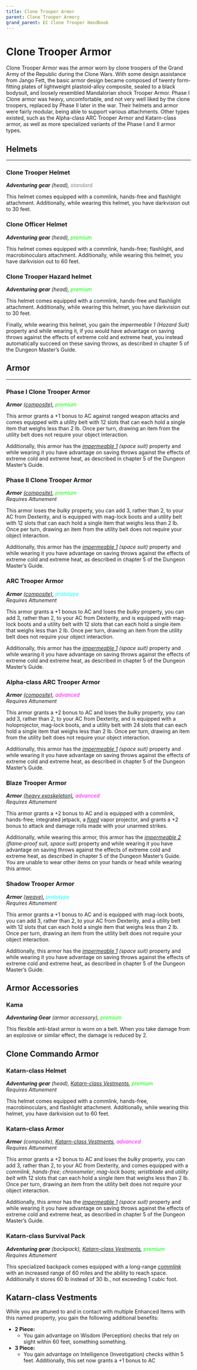 ```yaml
---
title: Clone Trooper Armor
parent: Clone Trooper Armory
grand_parent: EC Clone Trooper Handbook
---
```


# Clone Trooper Armor
Clone Trooper Armor was the armor worn by clone troopers of the Grand Army of the Republic during the Clone Wars.  With some design assistance from Jango Fett, the basic armor design became composed of twenty form-fitting plates of lightweight plastoid-alloy composite, sealed to a black bodysuit, and loosely resembled Mandalorian shock Trooper Armor.  Phase I Clone armor was heavy, uncomfortable, and not very well liked by the clone troopers, replaced by Phase II later in the war.  Their helmets and armor were fairly modular, being able to support various attachments.  Other types existed, such as the Alpha-class ARC Trooper Armor and Katarn-class armor, as well as more specialized variants of the Phase I and II armor types.

## Helmets
---
### Clone Trooper Helmet
***Adventuring gear** (head), <font style="color:gray">standard</font>*

This helmet comes equipped with a commlink, hands-free and flashlight attachment. Additionally, while wearing this helmet, you have darkvision out to 30 feet.

### Clone Officer Helmet
***Adventuring gear** (head), <font style="color:lime">premium</font>*

This helmet comes equipped with a commlink, hands-free; flashlight, and macrobinoculars attachment. Additionally, while wearing this helmet, you have darkvision out to 60 feet.

### Clone Trooper Hazard helmet
***Adventuring gear** (head), <font style="color:lime">premium</font>*

This helmet comes equipped with a commlink, hands-free and flashlight attachment. Additionally, while wearing this helmet, you have darkvision out to 30 feet.

Finally, while wearing this helmet, you gain the *impermeable 1 (Hazard Suit)* property and while wearing it, if you would have advantage on saving throws against the effects of extreme cold and extreme heat, you instead automatically succeed on these saving throws, as described in chapter 5 of the Dungeon Master’s Guide.

## Armor
---
### Phase I Clone Trooper Armor
***Armor** [(composite)](https://sw5e.com/loot/armor/?search=Composite%20armor), <font style="color:lime">premium</font>*

This armor grants a +1 bonus to AC against ranged weapon attacks and comes equipped with a utility belt with 12 slots that can each hold a single item that weighs less than 2 lb. Once per turn, drawing an item from the utility belt does not require your object interaction. 

Additionally, this armor has the *[impermeable 1](https://sw5e.com/rules/wh/equipment#impermeable-2) (space suit)* property and while wearing it you have advantage on saving throws against the effects of extreme cold and extreme heat, as described in chapter 5 of the Dungeon Master’s Guide.

### Phase II Clone Trooper Armor
***Armor** [(composite)](https://sw5e.com/loot/armor/?search=Composite%20armor), <font style="color:lime">premium</font>* <br> *Requires Attunement*

This armor loses the *bulky* property, you can add 3, rather than 2, to your AC from Dexterity, and is equipped with mag-lock boots and a utility belt with 12 slots that can each hold a single item that weighs less than 2 lb. Once per turn, drawing an item from the utility belt does not require your object interaction.

Additionally, this armor has the *[impermeable 1](https://sw5e.com/rules/wh/equipment#impermeable-2) (space suit)* property and while wearing it you have advantage on saving throws against the effects of extreme cold and extreme heat, as described in chapter 5 of the Dungeon Master’s Guide.

### ARC Trooper Armor
***Armor** [(composite)](https://sw5e.com/loot/armor/?search=Composite%20armor), <font style="color:cyan">prototype</font>* <br> *Requires Attunement*

This armor grants a +1 bonus to AC and loses the *bulky* property, you can add 3, rather than 2, to your AC from Dexterity, and is equipped with mag-lock boots and a utility belt with 12 slots that can each hold a single item that weighs less than 2 lb. Once per turn, drawing an item from the utility belt does not require your object interaction. 

Additionally, this armor has the *[impermeable 1](https://sw5e.com/rules/wh/equipment#impermeable-2) (space suit)* property and while wearing it you have advantage on saving throws against the effects of extreme cold and extreme heat, as described in chapter 5 of the Dungeon Master’s Guide.

### Alpha-class ARC Trooper Armor
***Armor** [(composite)](https://sw5e.com/loot/armor/?search=Composite%20armor), <font style="color:fuchsia">advanced</font>* <br> *Requires Attunement*

This armor grants a +2 bonus to AC and loses the *bulky* property, you can add 3, rather than 2, to your AC from Dexterity, and is equipped with a holoprojector, mag-lock boots, and a utility belt with 24 slots that can each hold a single item that weighs less than 2 lb. Once per turn, drawing an item from the utility belt does not require your object interaction. 

Additionally, this armor has the *[impermeable 1](https://sw5e.com/rules/wh/equipment#impermeable-2) (space suit)* property and while wearing it you have advantage on saving throws against the effects of extreme cold and extreme heat, as described in chapter 5 of the Dungeon Master’s Guide.

### Blaze Trooper Armor
***Armor** [(heavy exoskeleton)](https://sw5e.com/loot/armor/?search=Heavy%20exoskeleton), <font style="color:fuchsia">advanced</font>* <br> *Requires Attunement*

This armor grants a +2 bonus to AC and is equipped with a commlink, hands-free; integrated jetpack, a *[fixed](https://sw5e.com/rules/phb/equipment#fixed)* vapor projector, and grants a +2 bonus to attack and damage rolls made with your unarmed strikes.  

Additionally, while wearing this armor, this armor has the *[impermeable 2](https://sw5e.com/rules/wh/equipment#impermeable-2) (flame-proof suit, space suit)* property and while wearing it you have advantage on saving throws against the effects of extreme cold and extreme heat, as described in chapter 5 of the Dungeon Master’s Guide.  You are unable to wear other items on your hands or head while wearing this armor.

### Shadow Trooper Armor
***Armor** [(weave)](https://sw5e.com/loot/armor/?search=Weave%20armor), <font style="color:cyan">prototype</font>* <br> *Requires Attunement*

This armor grants a +1 bonus to AC and is equipped with mag-lock boots, you can add 3, rather than 2, to your AC from Dexterity, and a utility belt with 12 slots that can each hold a single item that weighs less than 2 lb. Once per turn, drawing an item from the utility belt does not require your object interaction. 

Additionally, this armor has the *[impermeable 1](https://sw5e.com/rules/wh/equipment#impermeable-2) (space suit)* property and while wearing it you have advantage on saving throws against the effects of extreme cold and extreme heat, as described in chapter 5 of the Dungeon Master’s Guide.


## Armor Accessories

### Kama
***Adventuring Gear** (armor accessory), <font style="color:lime">premium</font>*

This flexible anti-blast armor is worn on a belt. When you take damage from an explosive or similar effect, the damage is reduced by 2.

## Clone Commando Armor

### Katarn-class Helmet
***Adventuring gear** (head), [Katarn-class Vestments](https://drakeryzer.github.io/DrakeSW5E/Mandalorian%20Codex/Mandalorian%20Equipment/Index.html#mandalorian-vestments), <font style="color:lime">premium</font> <br> Requires Attunement*

This helmet comes equipped with a commlink, hands-free, macrobinoculars, and flashlight attachment. Additionally, while wearing this helmet, you have darkvision out to 60 feet.

### Katarn-class Armor
***Armor** (composite), [Katarn-class Vestments](https://drakeryzer.github.io/DrakeSW5E/Mandalorian%20Codex/Mandalorian%20Equipment/Index.html#mandalorian-vestments), <font style="color:fuchsia">advanced</font>* <br> *Requires Attunement*

This armor grants a +2 bonus to AC and loses the *bulky* property, you can add 3, rather than 2, to your AC from Dexterity, and comes equipped with a *commlink, hands-free*; *chronometer*; *mag-lock boots*; *wristblade* and *utility belt* with 12 slots that can each hold a single item that weighs less than 2 lb. Once per turn, drawing an item from the utility belt does not require your object interaction.

Additionally, this armor has the *[impermeable 1](https://sw5e.com/rules/wh/equipment#impermeable-2) (space suit)* property and while wearing it you have advantage on saving throws against the effects of extreme cold and extreme heat, as described in chapter 5 of the Dungeon Master’s Guide.

### Katarn-class Survival Pack
***Adventuring gear** (backpack), [Katarn-class Vestments](https://drakeryzer.github.io/DrakeSW5E/Mandalorian%20Codex/Mandalorian%20Equipment/Index.html#mandalorian-vestments), <font style="color:lime">premium</font> <br> Requires Attunement*

This specialized backpack comes equipped with a long-range *[commlink](https://sw5e.com/loot/adventuringGear/?search=Commlink)* with an increased range of 60 miles and the ability to reach space.  Additionally it stores 60 lb instead of 30 lb., not exceeding 1 cubic foot.

## Katarn-class Vestments
While you are attuned to and in contact with multiple Enhanced Items with this named property, you gain the following additional benefits:

- **2 Piece:** 
  - You gain advantage on Wisdom (Perception) checks that rely on sight within 60 feet, something something.
- **3 Piece:**
  - You gain advantage on Intelligence (Investigation) checks within 5 feet.  Additionally, this set now grants a +1 bonus to AC